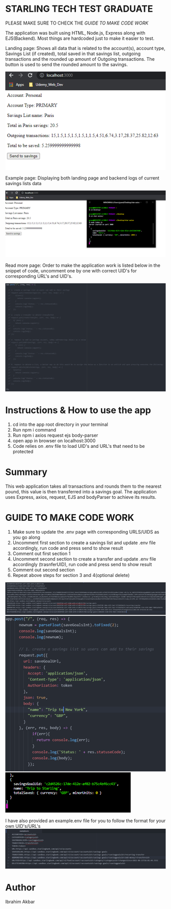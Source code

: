 # STARLING TECH TEST GRADUATE

PLEASE MAKE SURE TO CHECK THE *GUIDE TO MAKE CODE WORK*

The application was built using HTML, Node.js, Express along with EJS(Backend). Most things are hardcoded just to make it easier to test.

Landing page: Shows all data that is related to the account(s), account type, Savings List (if created), total saved in that savings list, outgoing transactions and the rounded up amount of Outgoing
transactions. The button is used to send the rounded amount to the savings.

![home](images/dataViewed.PNG)

Example page: Displaying both landing page and backend logs of current savings lists data

![example](images/showAll.PNG)

Read more page: Order to make the application work is listed below in the snippet of code, uncomment one by one with correct UID's for corresponding URL's and UID's.

![order](images/postRequests.PNG)

<h1>Instructions & How to use the app</h1>
<ol>
  <li>cd into the app root directory in your terminal</li>
  <li>Run npm i command</li>
  <li>Run npm i axios request ejs body-parser</li>
  <li>open app in browser on localhost:3000</li>
  <li>Code relies on .env file to load UID's and URL's that need to be protected</li>
  </ol>


<h1>Summary</h1>
This web application takes all transactions and rounds them to the nearest pound, this value is then transferred into a savings goal. The application uses Express, axios, request, EJS and bodyParser to achieve its results.

<h1>GUIDE TO MAKE CODE WORK</h1>
<ol>
  <li>Make sure to update the .env page with corresponding URLS/UIDS as you go along</li>
  <li>Uncomment first section to create a savings list and update .env file accordingly, run code and press send to show result</li>
  <li>Comment out first section 1</li>
  <li>Uncomment second section to create a transfer and update .env file accordingly (trasnferUID), run code and press send to show result</li>
  <li>Comment out second section</li>
  <li>Repeat above steps for section 3 and 4(optional delete)</li>
  </ol>

![env](images/accountUID.PNG)
![snippetone](images/codesnippet1.PNG)
![result](images/result1.PNG)


I have also provided an example.env file for you to follow the format for your own UID's/URL's
![snippetone](images/exampleEnv.PNG)

<h1>Author</h1>
Ibrahim Akbar
